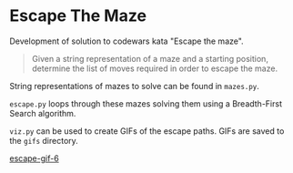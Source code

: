# Escape The Maze

Development of solution to codewars kata "Escape the maze".

> Given a string representation of a maze and a starting position, determine the list
> of moves required in order to escape the maze.

String representations of mazes to solve can be found in `mazes.py`.

`escape.py` loops through these mazes solving them using a Breadth-First Search
algorithm.

`viz.py` can be used to create GIFs of the escape paths. GIFs are saved to the `gifs`
directory.

[escape-gif-6](./gifs/escape_6.gif)